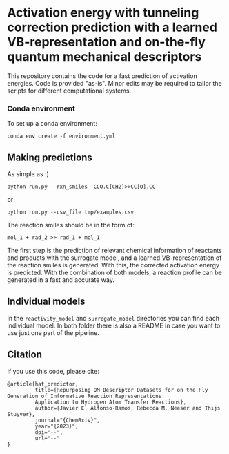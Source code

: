 # Activation energy with tunneling correction prediction with a learned VB-representation and on-the-fly quantum mechanical descriptors

This repository contains the code for a fast prediction of activation energies. Code is provided "as-is". Minor edits may be required to tailor the scripts for different computational systems. 

### Conda environment

To set up a conda environment:

```
conda env create -f environment.yml
```

## Making predictions
As simple as :)

```
python run.py --rxn_smiles 'CCO.C[CH2]>>CC[O].CC'
```

or

```
python run.py --csv_file tmp/examples.csv
```

The reaction smiles should be in the form of:

```
mol_1 + rad_2 >> rad_1 + mol_1
```

The first step is the prediction of relevant chemical information of reactants and products with the surrogate model, and a
learned VB-representation of the reaction smiles is generated. With this, the corrected activation energy is predicted. With the 
combination of both models, a reaction profile can be generated in a fast and accurate way.

## Individual models
In the `reactivity_model` and `surrogate_model` directories you can find each individual model. In both folder there is also a README in case you want 
to use just one part of the pipeline.

## Citation
If you use this code, please cite:

```
@article{hat_predictor,
         title={Repurposing QM Descriptor Datasets for on the Fly Generation of Informative Reaction Representations: 
         Application to Hydrogen Atom Transfer Reactions}, 
         author={Javier E. Alfonso-Ramos, Rebecca M. Neeser and Thijs Stuyver},
         journal="{ChemRxiv}",
         year="{2023}",
         doi="--",
         url="--"
}
```